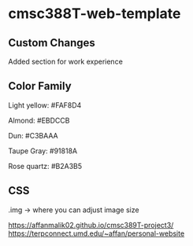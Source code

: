 # cmsc388T-web-template

## Custom Changes
Added section for work experience

## Color Family
Light yellow: #FAF8D4

Almond: #EBDCCB

Dun: #C3BAAA

Taupe Gray: #91818A

Rose quartz: #B2A3B5

## CSS
.img -> where you can adjust image size

https://affanmalik02.github.io/cmsc389T-project3/
https://terpconnect.umd.edu/~affan/personal-website